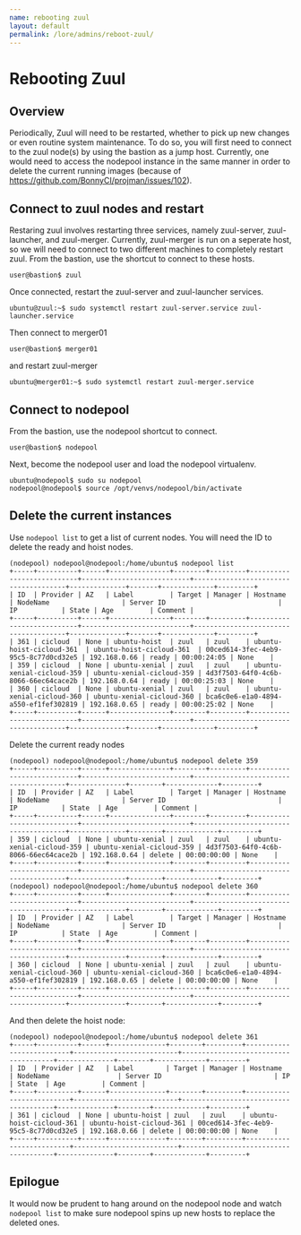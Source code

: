 ```yaml
---
name: rebooting zuul
layout: default
permalink: /lore/admins/reboot-zuul/
---
```


# Rebooting Zuul

## Overview

Periodically, Zuul will need to be restarted, whether to pick up new changes or even routine system maintenance.  To do so, you will first need to connect to the zuul node(s) by using the bastion as a jump host.  Currently, one would need to access the nodepool instance in the same manner in order to delete the current running images (because of <https://github.com/BonnyCI/projman/issues/102>).

## Connect to zuul nodes and restart

Restaring zuul involves restarting three services, namely zuul-server, zuul-launcher, and zuul-merger.  Currently, zuul-merger is run on a seperate host, so we will need to connect to two different machines to completely restart zuul.  From the bastion, use the shortcut to connect to these hosts.

```text
user@bastion$ zuul
```

Once connected, restart the zuul-server and zuul-launcher services.

```text
ubuntu@zuul:~$ sudo systemctl restart zuul-server.service zuul-launcher.service
```

Then connect to merger01

```text
user@bastion$ merger01
```

and restart zuul-merger

```text
ubuntu@merger01:~$ sudo systemctl restart zuul-merger.service
```

## Connect to nodepool

From the bastion, use the nodepool shortcut to connect.

```text
user@bastion$ nodepool
```

Next, become the nodepool user and load the nodepool virtualenv.

```text
ubuntu@nodepool$ sudo su nodepool
nodepool@nodepool$ source /opt/venvs/nodepool/bin/activate
```

## Delete the current instances

Use `nodepool list` to get a list of current nodes.  You will need the ID to delete the ready and hoist nodes.

```text
(nodepool) nodepool@nodepool:/home/ubuntu$ nodepool list
+-----+----------+------+---------------+--------+---------+---------------------------+---------------------------+--------------------------------------+--------------+-------+-------------+---------+
| ID  | Provider | AZ   | Label         | Target | Manager | Hostname                  | NodeName                  | Server ID                            | IP           | State | Age         | Comment |
+-----+----------+------+---------------+--------+---------+---------------------------+---------------------------+--------------------------------------+--------------+-------+-------------+---------+
| 361 | cicloud  | None | ubuntu-hoist  | zuul   | zuul    | ubuntu-hoist-cicloud-361  | ubuntu-hoist-cicloud-361  | 00ced614-3fec-4eb9-95c5-8c77d0cd32e5 | 192.168.0.66 | ready | 00:00:24:05 | None    |
| 359 | cicloud  | None | ubuntu-xenial | zuul   | zuul    | ubuntu-xenial-cicloud-359 | ubuntu-xenial-cicloud-359 | 4d3f7503-64f0-4c6b-8066-66ec64cace2b | 192.168.0.64 | ready | 00:00:25:03 | None    |
| 360 | cicloud  | None | ubuntu-xenial | zuul   | zuul    | ubuntu-xenial-cicloud-360 | ubuntu-xenial-cicloud-360 | bca6c0e6-e1a0-4894-a550-ef1fef302819 | 192.168.0.65 | ready | 00:00:25:02 | None    |
+-----+----------+------+---------------+--------+---------+---------------------------+---------------------------+--------------------------------------+--------------+-------+-------------+---------+
```

Delete the current ready nodes

```text
(nodepool) nodepool@nodepool:/home/ubuntu$ nodepool delete 359
+-----+----------+------+---------------+--------+---------+---------------------------+---------------------------+--------------------------------------+--------------+--------+-------------+---------+
| ID  | Provider | AZ   | Label         | Target | Manager | Hostname                  | NodeName                  | Server ID                            | IP           | State  | Age         | Comment |
+-----+----------+------+---------------+--------+---------+---------------------------+---------------------------+--------------------------------------+--------------+--------+-------------+---------+
| 359 | cicloud  | None | ubuntu-xenial | zuul   | zuul    | ubuntu-xenial-cicloud-359 | ubuntu-xenial-cicloud-359 | 4d3f7503-64f0-4c6b-8066-66ec64cace2b | 192.168.0.64 | delete | 00:00:00:00 | None    |
+-----+----------+------+---------------+--------+---------+---------------------------+---------------------------+--------------------------------------+--------------+--------+-------------+---------+
(nodepool) nodepool@nodepool:/home/ubuntu$ nodepool delete 360
+-----+----------+------+---------------+--------+---------+---------------------------+---------------------------+--------------------------------------+--------------+--------+-------------+---------+
| ID  | Provider | AZ   | Label         | Target | Manager | Hostname                  | NodeName                  | Server ID                            | IP           | State  | Age         | Comment |
+-----+----------+------+---------------+--------+---------+---------------------------+---------------------------+--------------------------------------+--------------+--------+-------------+---------+
| 360 | cicloud  | None | ubuntu-xenial | zuul   | zuul    | ubuntu-xenial-cicloud-360 | ubuntu-xenial-cicloud-360 | bca6c0e6-e1a0-4894-a550-ef1fef302819 | 192.168.0.65 | delete | 00:00:00:00 | None    |
+-----+----------+------+---------------+--------+---------+---------------------------+---------------------------+--------------------------------------+--------------+--------+-------------+---------+
```

And then delete the hoist node:

```text
(nodepool) nodepool@nodepool:/home/ubuntu$ nodepool delete 361
+-----+----------+------+--------------+--------+---------+--------------------------+--------------------------+--------------------------------------+--------------+--------+-------------+---------+
| ID  | Provider | AZ   | Label        | Target | Manager | Hostname                 | NodeName                 | Server ID                            | IP           | State  | Age         | Comment |
+-----+----------+------+--------------+--------+---------+--------------------------+--------------------------+--------------------------------------+--------------+--------+-------------+---------+
| 361 | cicloud  | None | ubuntu-hoist | zuul   | zuul    | ubuntu-hoist-cicloud-361 | ubuntu-hoist-cicloud-361 | 00ced614-3fec-4eb9-95c5-8c77d0cd32e5 | 192.168.0.66 | delete | 00:00:00:00 | None    |
+-----+----------+------+--------------+--------+---------+--------------------------+--------------------------+--------------------------------------+--------------+--------+-------------+---------+
```

## Epilogue

It would now be prudent to hang around on the nodepool node and watch `nodepool list` to make sure nodepool spins up new hosts to replace the deleted ones.
